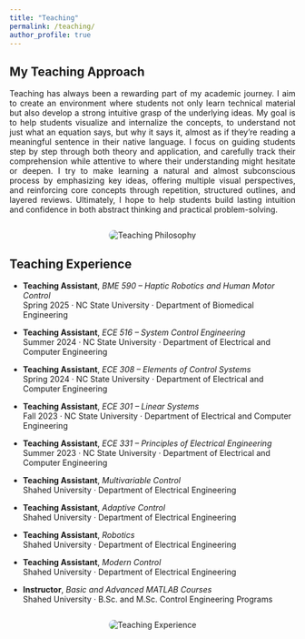 ```yaml
---
title: "Teaching"
permalink: /teaching/
author_profile: true
---
```


## My Teaching Approach
<div style="text-align: justify;">
Teaching has always been a rewarding part of my academic journey. I aim to create an environment where students not only learn technical material but also develop a strong intuitive grasp of the underlying ideas. My goal is to help students visualize and internalize the concepts, to understand not just what an equation says, but why it says it, almost as if they’re reading a meaningful sentence in their native language. I focus on guiding students step by step through both theory and application, and carefully track  their comprehension while attentive to where their understanding might hesitate or deepen. I try to make learning a natural and almost subconscious process by emphasizing key ideas, offering multiple visual perspectives, and reinforcing core concepts through repetition, structured outlines, and layered reviews. Ultimately, I hope to help students build lasting intuition and confidence in both abstract thinking and practical problem-solving.
</div>
<div style="text-align: center; margin: 2em 0;">
  <img src="{{ '/images/teaching1.jpg' | relative_url }}" alt="Teaching Philosophy" style="max-width: 80%; border-radius: 12px;" />
</div>

## Teaching Experience

- **Teaching Assistant**, *BME 590 – Haptic Robotics and Human Motor Control*  
  Spring 2025 · NC State University · Department of Biomedical Engineering  

- **Teaching Assistant**, *ECE 516 – System Control Engineering*  
  Summer 2024 · NC State University · Department of Electrical and Computer Engineering  

- **Teaching Assistant**, *ECE 308 – Elements of Control Systems*  
  Spring 2024 · NC State University · Department of Electrical and Computer Engineering  

- **Teaching Assistant**, *ECE 301 – Linear Systems*  
  Fall 2023 · NC State University · Department of Electrical and Computer Engineering  

- **Teaching Assistant**, *ECE 331 – Principles of Electrical Engineering*  
  Summer 2023 · NC State University · Department of Electrical and Computer Engineering  

- **Teaching Assistant**, *Multivariable Control*  
  Shahed University · Department of Electrical Engineering  

- **Teaching Assistant**, *Adaptive Control*  
  Shahed University · Department of Electrical Engineering  

- **Teaching Assistant**, *Robotics*  
  Shahed University · Department of Electrical Engineering  

- **Teaching Assistant**, *Modern Control*  
  Shahed University · Department of Electrical Engineering  

- **Instructor**, *Basic and Advanced MATLAB Courses*  
  Shahed University · B.Sc. and M.Sc. Control Engineering Programs  

<div style="text-align: center; margin: 2em 0;">
  <img src="{{ '/images/teaching2.jpg' | relative_url }}" alt="Teaching Experience" style="max-width: 80%; border-radius: 12px;" />
</div>
